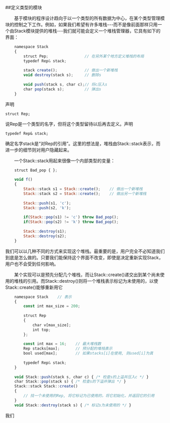 ##定义类型的模块

&emsp;&emsp;基于模块的程序设计趋向于以一个类型的所有数据为中心，在某个类型管理模块的控制之下工作。例如，如果我们希望有许多堆栈---而不是像前面那样只用一个由Stack模块提供的堆栈---我们就可能会定义一个堆栈管理器，它具有如下的界面：

```javascript
    namespace Stack
    {
        struct Pep;                // 在另外某个地方定义堆栈的布局
        typedef Rep& stack;
        
        stack create();            // 做出一个新堆栈
        void destroy(stack s);     // 删除s
        
        void push(stack s, char c);// 将c压入s
        char pop(stack s);         // 弹出s
    }
```

声明

    struct Rep;
    
说Rep是一个类型的名字，但将这个类型留待以后再去定义。声明

    typedef Rep& stack;
    
确定名字stack是“对Rep的引用”。这里的想法是，堆栈由Stack::stack表示，而进一步的细节则对用户隐藏起来。

&emsp;&emsp;一个Stack::stack用起来很像一个内部类型的变量：

```javascript
    struct Bad_pop { };
    
    void f()
    {
        Stack::stack s1 = Stack::create();    // 做出一个新堆栈
        Stack::stack s2 = Stack::create();    // 做出另一个新堆栈
        
        Stack::push(s1, 'c');
        Stack::push(s2, 'k');
        
        if(Stack::pop(s1) != 'c') throw Bad_pop();
        if(Stack::pop(s2) != 'k') throw Bad_pop();
        
        Stack::destroy(s1);
        Stack::destroy(s2);
    }
```

我们可以以几种不同的方式来实现这个堆栈。最重要的是，用户完全不必知道我们到底是怎么做的。只要我们能保持这个界面不改变，即使是决定重新实现Stack，用户也不会受到任何影响。

&emsp;&emsp;某个实现可以是预先分配几个堆栈，而让Stack::create()递交出到某个尚未使用的堆栈的引用。而Stack::destroy()则将一个堆栈表示标记为未使用的，以使Stack::create()能够重新用它

```javascript
    namespace Stack    // 表示
    {
        const int max_size = 200;
        
        struct Rep
        {
            char v[max_size];
            int top;
        };
        
        const int max = 16;    // 最大堆栈数
        Rep stacks[max];       // 预分配的堆栈表示
        bool used[max];        // 如果stacks[i]在使用, 则used[i]为真
        
        typedef Rep& stack;
    }
    
    void Stack::push(stack s, char c) { /* 检查s的上溢并压入c */ }
    char Stack::pop(stack s) { /* 检查s的下溢并弹出 */ }
    Stack::stack Stack::create()
    {
        // 找一个未使用的Rep, 将它标记为已使用的，将它初始化，并返回它的引用
    }
    void Stack::destroy(stack s) { /* 标记s为未使用的 */ }
```

我们